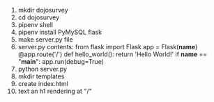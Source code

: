 1. mkdir dojosurvey
2. cd dojosurvey
3. pipenv shell
4. pipenv install PyMySQL flask
5. make server.py file
6. server.py contents:
from flask import Flask
app = Flask(__name__)
@app.route('/')
def hello_world():
    return 'Hello World!'
if __name__ == "__main__":
    app.run(debug=True)
7. python server.py
8. mkdir templates
9. create index.html
10. text an h1 rendering at "/"
